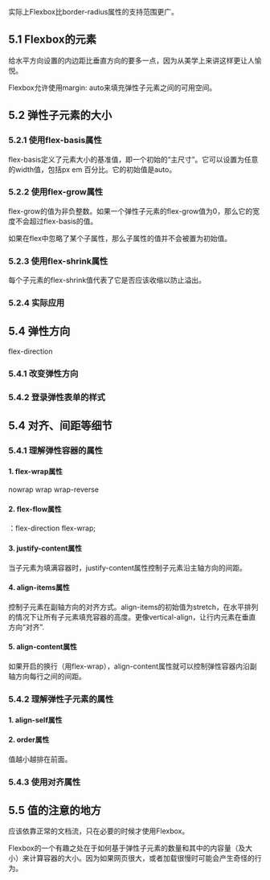 实际上Flexbox比border-radius属性的支持范围更广。

## 5.1 Flexbox的元素

给水平方向设置的内边距比垂直方向的要多一点，因为从美学上来讲这样更让人愉悦。

Flexbox允许使用margin: auto来填充弹性子元素之间的可用空间。

## 5.2 弹性子元素的大小

### 5.2.1 使用flex-basis属性

flex-basis定义了元素大小的基准值，即一个初始的“主尺寸”。它可以设置为任意的width值，包括px em 百分比。它的初始值是auto。

### 5.2.2 使用flex-grow属性

flex-grow的值为非负整数。如果一个弹性子元素的flex-grow值为0，那么它的宽度不会超过flex-basis的值。

如果在flex中忽略了某个子属性，那么子属性的值并不会被置为初始值。

### 5.2.3 使用flex-shrink属性

每个子元素的flex-shrink值代表了它是否应该收缩以防止溢出。

### 5.2.4 实际应用

## 5.4 弹性方向

flex-direction

### 5.4.1 改变弹性方向

### 5.4.2 登录弹性表单的样式

## 5.4 对齐、间距等细节

### 5.4.1 理解弹性容器的属性

#### 1. flex-wrap属性

nowrap wrap wrap-reverse

#### 2. flex-flow属性

：flex-direction flex-wrap;

#### 3. justify-content属性

当子元素为填满容器时，justify-content属性控制子元素沿主轴方向的间距。

#### 4. align-items属性

控制子元素在副轴方向的对齐方式。align-items的初始值为stretch，在水平排列的情况下让所有子元素填充容器的高度。更像vertical-align，让行内元素在垂直方向“对齐”.

#### 5. align-content属性

如果开启的换行（用flex-wrap），align-content属性就可以控制弹性容器内沿副轴方向每行之间的间距。

### 5.4.2 理解弹性子元素的属性

#### 1. align-self属性

#### 2. order属性

值越小越排在前面。

### 5.4.3 使用对齐属性

## 5.5 值的注意的地方

应该依靠正常的文档流，只在必要的时候才使用Flexbox。

Flexbox的一个有趣之处在于如何基于弹性子元素的数量和其中的内容量（及大小）来计算容器的大小。因为如果网页很大，或者加载很慢时可能会产生奇怪的行为。

